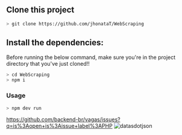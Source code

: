 

## Clone this project

```bash
> git clone https://github.com/jhonataT/WebScraping
```

## Install the dependencies:
Before running the below command, make sure you're in the project directory that
you've just cloned!!

```bash
> cd WebScraping
> npm i
```
### Usage
```bash
> npm dev run
```

https://github.com/backend-br/vagas/issues?q=is%3Aopen+is%3Aissue+label%3APHP
![datasdotjson](https://user-images.githubusercontent.com/51134324/103490494-f1462180-4dfa-11eb-88e8-06c0706c4097.PNG)
